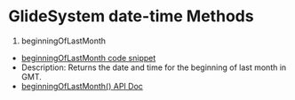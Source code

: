 # GlideSystem date-time Methods

1. beginningOfLastMonth
  
  * [beginningOfLastMonth code snippet](beginningOfLastMonth.js)
  * Description: Returns the date and time for the beginning of last month in GMT.
  * [beginningOfLastMonth() API Doc](https://developer.servicenow.com/dev.do#!/reference/api/rome/server/no-namespace/c_GlideSystemScopedAPI#SGSYS-beginningOfLastMonth?navFilter=glidesystem)
